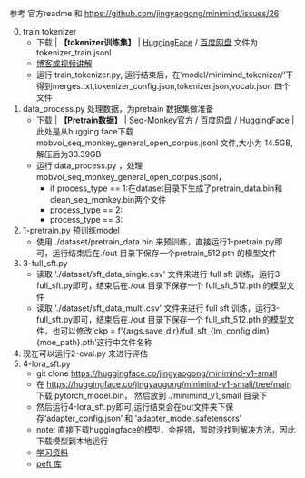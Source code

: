 参考 官方readme 和 https://github.com/jingyaogong/minimind/issues/26

0. train tokenizer
   - 下载 | **【tokenizer训练集】** | [HuggingFace](https://huggingface.co/datasets/jingyaogong/minimind_dataset/tree/main) / [百度网盘](https://pan.baidu.com/s/1yAw1LVTftuhQGAC1Y9RdYQ?pwd=6666) 文件为 tokenizer_train.jsonl 
   - [博客或视频讲解](https://www.bilibili.com/video/BV1KZ421M7di/?spm_id_from=333.880.my_history.page.click&vd_source=e587bac74600ca53ef886eea337fe87d)
   - 运行 train_tokenizer.py, 运行结束后，在’model/minimind_tokenizer/‘下得到merges.txt,tokenizer_config.json,tokenizer.json,vocab.json 四个文件
1. data_process.py 处理数据，为pretrain 数据集做准备
   - 下载 | **【Pretrain数据】**   | [Seq-Monkey官方](http://share.mobvoi.com:5000/sharing/O91blwPkY)  / [百度网盘](https://pan.baidu.com/s/1-Z8Q37lJD4tOKhyBs1D_6Q?pwd=6666) / [HuggingFace](https://huggingface.co/datasets/jingyaogong/minimind_dataset/tree/main) | 此处是从hugging face下载 mobvoi_seq_monkey_general_open_corpus.jsonl 文件,大小为 14.5GB,解压后为33.39GB
   - 运行 data_process.py ，处理mobvoi_seq_monkey_general_open_corpus.jsonl，
       - if process_type == 1:在dataset目录下生成了pretrain_data.bin和clean_seq_monkey.bin两个文件
       - process_type == 2:
       - process_type == 3:
2. 1-pretrain.py 预训练model
   -  使用 ./dataset/pretrain_data.bin 来预训练，直接运行1-pretrain.py即可，运行结束后在./out 目录下保存一个pretrain_512.pth 的模型文件
3. 3-full_sft.py
   - 读取 './dataset/sft_data_single.csv' 文件来进行 full sft 训练，运行3-full_sft.py即可，结束后在./out 目录下保存一个 full_sft_512.pth 的模型文件
   - 读取 './dataset/sft_data_multi.csv' 文件来进行 full sft 训练，运行3-full_sft.py即可，结束后在./out 目录下保存一个 full_sft_512.pth 的模型文件，也可以修改‘ckp = f'{args.save_dir}/full_sft_{lm_config.dim}{moe_path}.pth’这行中文件名称
4. 现在可以运行2-eval.py 来进行评估
5. 4-lora_sft.py 
   - git clone https://huggingface.co/jingyaogong/minimind-v1-small
   - 在 https://huggingface.co/jingyaogong/minimind-v1-small/tree/main 下载 pytorch_model.bin， 然后放到 ./minimind_v1_small 目录下
   - 然后运行4-lora_sft.py即可,运行结束会在out文件夹下保存‘adapter_config.json’ 和 'adapter_model.safetensors'
   - note: 直接下载huggingface的模型，会报错，暂时没找到解决方法，因此下载模型到本地运行
   - [学习资料](https://zhuanlan.zhihu.com/p/672999750)
   - [peft 库](https://github.com/huggingface/peft)


